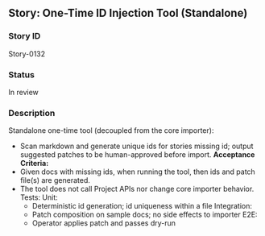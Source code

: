 ## Story: One-Time ID Injection Tool (Standalone)

### Story ID

Story-0132

### Status

In review

### Description

Standalone one-time tool (decoupled from the core importer):
- Scan markdown and generate unique ids for stories missing id; output suggested patches to be human-approved before import.
  **Acceptance Criteria:**
- Given docs with missing ids, when running the tool, then ids and patch file(s) are generated.
- The tool does not call Project APIs nor change core importer behavior.
  Tests:
  Unit:
  - Deterministic id generation; id uniqueness within a file
    Integration:
  - Patch composition on sample docs; no side effects to importer
    E2E:
  - Operator applies patch and passes dry-run
